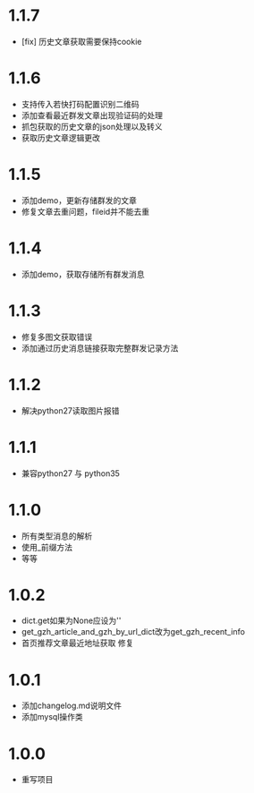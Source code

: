 # 1.1.7

- [fix] 历史文章获取需要保持cookie

# 1.1.6

- 支持传入若快打码配置识别二维码
- 添加查看最近群发文章出现验证码的处理
- 抓包获取的历史文章的json处理以及转义
- 获取历史文章逻辑更改

# 1.1.5

- 添加demo，更新存储群发的文章
- 修复文章去重问题，fileid并不能去重

# 1.1.4

- 添加demo，获取存储所有群发消息

# 1.1.3

- 修复多图文获取错误
- 添加通过历史消息链接获取完整群发记录方法

# 1.1.2

- 解决python27读取图片报错

# 1.1.1

- 兼容python27 与 python35

# 1.1.0

- 所有类型消息的解析
- 使用_前缀方法
- 等等

# 1.0.2

- dict.get如果为None应设为''
- get_gzh_article_and_gzh_by_url_dict改为get_gzh_recent_info
- 首页推荐文章最近地址获取 修复

# 1.0.1

- 添加changelog.md说明文件
- 添加mysql操作类

# 1.0.0

- 重写项目